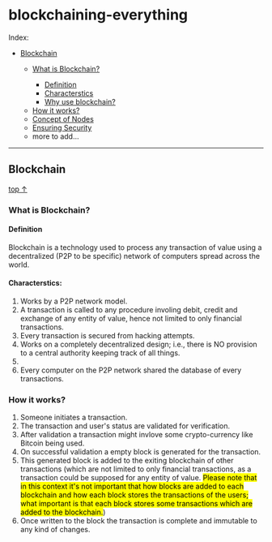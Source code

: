 # blockchaining-everything

<a name="index">Index:</a>
<ul> 
    <li><a href="#blockchain">Blockchain</a></li>
    <ul> 
        <li><a href="#what_is_blockchain">What is Blockchain?</a></li>
            <ul>
                <li><a href="#definition">Definition</a></li>
                <li><a href="#characterstics">Characterstics</a></li>
                <li><a href="#why_use_blockchain">Why use blockchain?</a></li>
            </ul>
        <li><a href="#how_it_works">How it works?</a></li>
        <li><a href="nodes">Concept of Nodes</a></li>
        <li><a href="#security">Ensuring Security</a></li>
        <li><a>more to add...</a></li>
    </ul>
</ul>

<hr>

## <a name="blockchain">Blockchain</a>
<a href="#index">top ↑</a>
### <a name="what_is_blockchain">What is Blockchain?</a>
#### <a name="definition">Definition</a>
Blockchain is a technology used to process any transaction of value using a decentralized (P2P to be specific) network of computers spread across the world.

#### <a name="characterstics">Characterstics:</a>
<ol>
    <li>Works by a P2P network model.</li>
    <li>A transaction is called to any procedure involing debit, credit and exchange of any entity of value, hence not limited to only financial transactions.</li>
    <li>Every transaction is secured from hacking attempts.</li>
    <li>Works on a completely decentralized design; i.e., there is NO provision to a central authority keeping track of all things.</li>
    <li>
    <li>Every computer on the P2P network shared the database of every transactions.</li>
</ol>

### <a name="how_it_works">How it works?</a>
<ol>
    <li>Someone initiates a transaction.</li>
    <li>The transaction and user's status are validated for verification.</li>
    <li>After validation a transaction might invlove some crypto-currency like Bitcoin being used.</li
used.</li>
    <li>On successful validation a empty block is generated for the transaction.</li>
    <li>This generated block is added to the exiting blockchain of other transactions (which are not limited to only financial transactions, as a transaction could be supposed for any entity of value. <mark>Please note that in this context it's not important that how blocks are added to each blockchain and how each block stores the transactions of the users; what important is that each block stores some transactions which are added to the blockchain.</mark>)</li>
    <li>Once written to the block the transaction is complete and immutable to any kind of changes.</li
changes.</li>
</ol>
